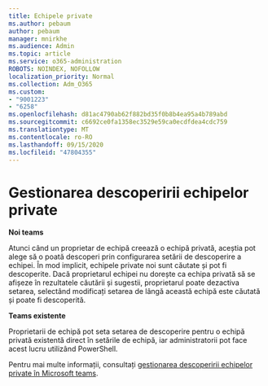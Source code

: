 ```yaml
---
title: Echipele private
ms.author: pebaum
author: pebaum
manager: mnirkhe
ms.audience: Admin
ms.topic: article
ms.service: o365-administration
ROBOTS: NOINDEX, NOFOLLOW
localization_priority: Normal
ms.collection: Adm_O365
ms.custom:
- "9001223"
- "6258"
ms.openlocfilehash: d81ac4790ab62f882bd35f0b8b4ea95a4b789abd
ms.sourcegitcommit: c6692ce0fa1358ec3529e59ca0ecdfdea4cdc759
ms.translationtype: MT
ms.contentlocale: ro-RO
ms.lasthandoff: 09/15/2020
ms.locfileid: "47804355"
---
```

# <a name="managing-discovery-of-private-teams"></a>Gestionarea descoperirii echipelor private

**Noi teams**

Atunci când un proprietar de echipă creează o echipă privată, aceștia pot alege să o poată descoperi prin configurarea setării de descoperire a echipei. În mod implicit, echipele private noi sunt căutate și pot fi descoperite. Dacă proprietarul echipei nu dorește ca echipa privată să se afișeze în rezultatele căutării și sugestii, proprietarul poate dezactiva setarea, selectând modificați setarea de lângă această echipă este căutată și poate fi descoperită.  

**Teams existente**

Proprietarii de echipă pot seta setarea de descoperire pentru o echipă privată existentă direct în setările de echipă, iar administratorii pot face acest lucru utilizând PowerShell.  

Pentru mai multe informații, consultați  [gestionarea descoperirii echipelor private în Microsoft teams](https://docs.microsoft.com/microsoftteams/manage-discovery-of-private-teams).
